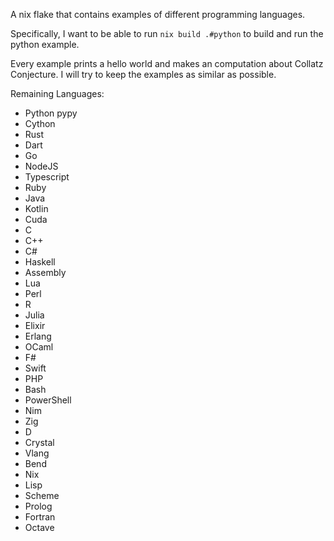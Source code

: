 A nix flake that contains examples of different programming languages.

Specifically, I want to be able to run `nix build .#python` to build and run the python example.

Every example prints a hello world and makes an computation about Collatz Conjecture. I will try to keep the examples as similar as possible.

Remaining Languages:
- Python pypy
- Cython
- Rust
- Dart
- Go
- NodeJS
- Typescript
- Ruby
- Java
- Kotlin
- Cuda
- C
- C++
- C#
- Haskell
- Assembly
- Lua
- Perl
- R
- Julia
- Elixir
- Erlang
- OCaml
- F#
- Swift
- PHP
- Bash
- PowerShell
- Nim
- Zig
- D
- Crystal
- Vlang
- Bend
- Nix
- Lisp
- Scheme
- Prolog
- Fortran
- Octave


